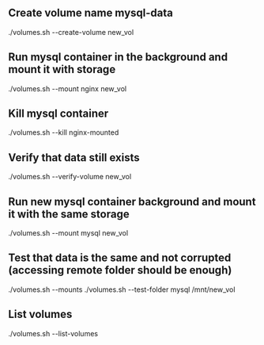 ## Create volume name mysql-data
./volumes.sh --create-volume new_vol

## Run mysql container in the background and mount it with storage
./volumes.sh --mount nginx new_vol

## Kill mysql container
./volumes.sh --kill nginx-mounted

## Verify that data still exists
./volumes.sh --verify-volume new_vol

## Run new mysql container background and mount it with the same storage
./volumes.sh --mount mysql new_vol

## Test that data is the same and not corrupted (accessing remote folder should be enough)
./volumes.sh --mounts
./volumes.sh --test-folder mysql /mnt/new_vol

## List volumes
./volumes.sh --list-volumes

